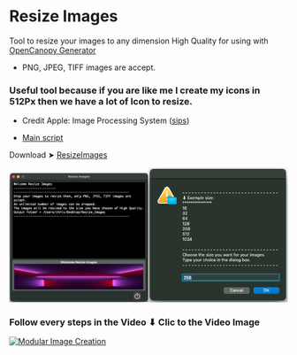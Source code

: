 # Resize Images
Tool to resize your images to any dimension High Quality for using with [OpenCanopy Generator](https://github.com/chris1111/OpenCanopy-Generator)
- PNG, JPEG, TIFF images are accept.

### Useful tool because if you are like me I create my icons in 512Px then we have a lot of Icon to resize.
- Credit Apple: Image Processing System ([sips](https://ss64.com/osx/sips.html))

- [Main script](https://github.com/chris1111/Resize-Images/blob/Master/Sources/script)

Download ➤ [ResizeImages](https://github.com/chris1111/Resize-Images/raw/Master/Resize%20Images.zip)

<img src="Pics/Screenshot 1.png" alt="Github Project" style="width:50%;"><img src="Pics/Screenshot 2.png" alt="Github Project" style="width:50%;"> 

### Follow every steps in the Video ⬇︎ Clic to the Video Image

[![Modular Image Creation](https://user-images.githubusercontent.com/6248794/218287389-96444e32-0bf1-4886-9632-ccd2e1f3614d.png)](https://vimeo.com/875310967?share=copy#t=0)

